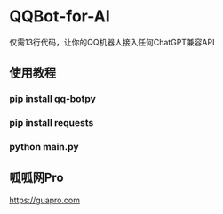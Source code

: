 # QQBot-for-AI
仅需13行代码，让你的QQ机器人接入任何ChatGPT兼容API

## 使用教程
### pip install qq-botpy
### pip install requests
### python main.py
## 呱呱网Pro
https://guapro.com
